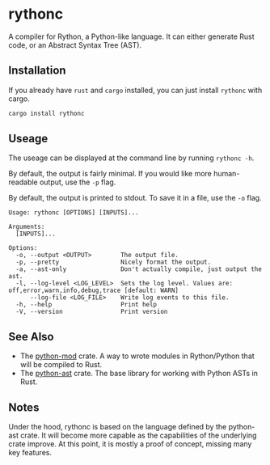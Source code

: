 # rythonc

A compiler for Rython, a Python-like language. It can either generate Rust code, or an Abstract Syntax Tree (AST).

## Installation

If you already have `rust` and `cargo` installed, you can just install `rythonc` with cargo.

```bash
cargo install rythonc
```

## Useage

The useage can be displayed at the command line by running `rythonc -h`.

By default, the output is fairly minimal. If you would like more human-readable output, use the `-p` flag.

By default, the output is printed to stdout. To save it in a file, use the `-o` flag.

```
Usage: rythonc [OPTIONS] [INPUTS]...

Arguments:
  [INPUTS]...

Options:
  -o, --output <OUTPUT>        The output file.
  -p, --pretty                 Nicely format the output.
  -a, --ast-only               Don't actually compile, just output the ast.
  -l, --log-level <LOG_LEVEL>  Sets the log level. Values are: off,error,warn,info,debug,trace [default: WARN]
      --log-file <LOG_FILE>    Write log events to this file.
  -h, --help                   Print help
  -V, --version                Print version
  ```

## See Also

* The [python-mod](https://crates.io/crates/python-mod) crate. A way to wrote modules in Rython/Python that will be compiled to Rust.
* The [python-ast](https://crates.io/crates/python-ast) crate. The base library for working with Python ASTs in Rust.

## Notes

Under the hood, rythonc is based on the language defined by the python-ast crate. It will become more capable as the capabilities of the underlying crate improve. At this point, it is mostly a proof of concept, missing many key features.
